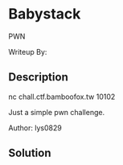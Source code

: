 # Babystack 

PWN

Writeup By: 

## Description

nc chall.ctf.bamboofox.tw 10102

Just a simple pwn challenge.

Author: lys0829

## Solution